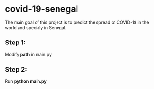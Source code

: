 # covid-19-senegal
The main goal of this project is to predict the spread of COVID-19 in the world and specialy in Senegal.
## Step 1:

Modify **path** in main.py

## Step 2:

Run **python main.py**
